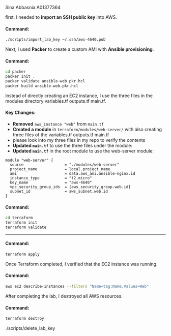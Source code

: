 Sina Abbasnia A01377364


first, I needed to **import an SSH public key** into AWS.

#### **Command:**
```bash
./scripts/import_lab_key ~/.ssh/aws-4640.pub
```


Next, I used **Packer** to create a custom AMI with **Ansible provisioning**.

#### **Command:**
```bash
cd packer
packer init .
packer validate ansible-web.pkr.hcl
packer build ansible-web.pkr.hcl
```



Instead of directly creating an EC2 instance, I use the three files in the modules directory variables.tf outputs.tf main.tf.

#### **Key Changes:**
- **Removed** `aws_instance "web"` from `main.tf`
- **Created a module** in `terraform/modules/web-server/` with also creating three files of the variables.tf outputs.tf main.tf
- please look into my three files in my repo to verify the contents 
- **Updated `main.tf`** to use the three files under the module:
- **Updated `main.tf`** in the root module to use the web-server module:

```hcl
module "web-server" {
  source                  = "./modules/web-server"
  project_name            = local.project_name
  ami                     = data.aws_ami.ansible-nginx.id
  instance_type           = "t2.micro"
  key_name                = "aws-4640"
  vpc_security_group_ids  = [aws_security_group.web.id]
  subnet_id               = aws_subnet.web.id
}
```



#### **Command:**
```bash
cd terraform
terraform init
terraform validate
```

---


#### **Command:**
```bash
terraform apply
```



Once Terraform completed, I verified that the EC2 instance was running.

#### **Command:**
```bash
aws ec2 describe-instances --filters "Name=tag:Name,Values=Web"
```



After completing the lab, I destroyed all AWS resources.

#### **Command:**
```bash
terraform destroy
```


./scripts/delete_lab_key
```




